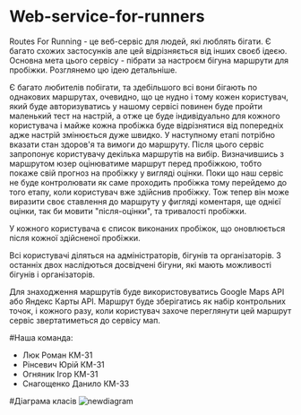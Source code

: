 # Web-service-for-runners

Routes For Running - це веб-сервіс для людей, які люблять бігати. Є багато схожих застосунків але цей відрізняється від інших своєб ідеєю. Основна мета цього сервісу - пібрати за настроєм бігуна маршрути для пробіжки. Розглянемо цю ідею детальніше.

Є багато любителів побігати, та здебільшого всі вони бігають по однакових маршрутах, очевидно, що це нудно і тому кожен користувач, який буде авторизуватись у нашому сервісі повинен буде пройти маленький тест на настрій, а отже це буде індивідуально для кожного користувача і майже кожна пробіжка буде відрізнятися від попередніх адже настрій змінюється дуже швидко. У наступному етапі потрібно вказати стан здоров'я та вимоги до маршруту. Після цього сервіс запропонує користувачу декілька маршрутів на вибір. Визначившись з маршрутом юзер оцінюватиме маршрут перед пробіжкою, тобто покаже свій прогноз на пробіжку у вигляді оцінки. Поки що наш сервіс не буде контролювати як саме проходить пробіжка тому перейдемо до того етапу, коли користувач вже здійснив пробіжку. Тож тепер він може виразити своє ставлення до маршруту у фигляді коментаря, ще однієї оцінки, так би мовити "після-оцінки", та тривалості пробіжки.

У кожного користувача є список виконаних пробіжок, що оновлюється після кожної здійсненої пробіжки.

Всі користувачі діляться на адміністраторів, бігунів та організаторів. З останніх двох наслідються досвідчені бігуни, які мають можливості бігунів і організаторів.

Для знаходження маршрутів буде використовуватись Google Maps API або Яндекс Карты API. Маршрут буде зберігатись як набір контрольних точок, і кожного разу, коли користувач захоче переглянути цей маршрут сервіс звертатиметься до сервісу мап.

#Наша команда:
- Люк Роман КМ-31
- Рінсевич Юрій КМ-31
- Огняник Ігор КМ-31
- Снагощенко Данило КМ-33

#Діаграма класів
![newdiagram](https://cloud.githubusercontent.com/assets/10174661/6814052/d1967f90-d283-11e4-9b3d-10c5f9e72ec2.PNG)

